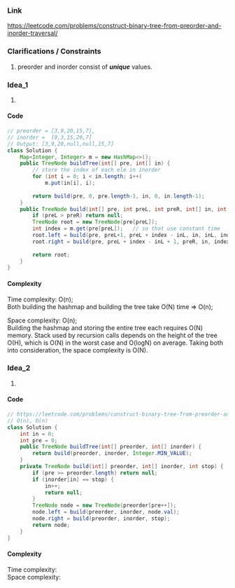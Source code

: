 
### Link

https://leetcode.com/problems/construct-binary-tree-from-preorder-and-inorder-traversal/

### Clarifications / Constraints

1. preorder and inorder consist of ***unique*** values.

### Idea_1

1. 


#### Code

```java
// preorder = [3,9,20,15,7], 
// inorder =  [9,3,15,20,7]
// Output: [3,9,20,null,null,15,7]
class Solution {
    Map<Integer, Integer> m = new HashMap<>();
    public TreeNode buildTree(int[] pre, int[] in) {
        // store the index of each ele in inorder
        for (int i = 0; i < in.length; i++)
            m.put(in[i], i);
        
        return build(pre, 0, pre.length-1, in, 0, in.length-1);
    }
    public TreeNode build(int[] pre, int preL, int preR, int[] in, int inL, int inR) {
        if (preL > preR) return null;
        TreeNode root = new TreeNode(pre[preL]);
        int index = m.get(pre[preL]);   // so that use constant time
        root.left = build(pre, preL+1, preL + index - inL, in, inL, index - 1);
        root.right = build(pre, preL + index - inL + 1, preR, in, index + 1, inR);
        
        return root;
    }
}
```

#### Complexity

Time complexity: O(n);    
Both building the hashmap and building the tree take O(N) time => O(n);  

Space complexity: O(n);    
Building the hashmap and storing the entire tree each requires O(N) memory. Stack used by recursion calls depends on the height of the tree O(H), which is O(N) in the worst case and O(logN) on average. Taking both into consideration, the space complexity is O(N).



### Idea_2

1. 


#### Code

```java
// https://leetcode.com/problems/construct-binary-tree-from-preorder-and-inorder-traversal/discuss/34543/Simple-O(n)-without-map
// O(n), O(n)
class Solution {
    int in = 0;
    int pre = 0;
    public TreeNode buildTree(int[] preorder, int[] inorder) {
        return build(preorder, inorder, Integer.MIN_VALUE);
    }   
    private TreeNode build(int[] preorder, int[] inorder, int stop) {
        if (pre >= preorder.length) return null;
        if (inorder[in] == stop) {
            in++;
            return null;
        }
        TreeNode node = new TreeNode(preorder[pre++]);
        node.left = build(preorder, inorder, node.val);
        node.right = build(preorder, inorder, stop);
        return node;        
    }
}
```

#### Complexity

Time complexity:  
Space complexity: 
